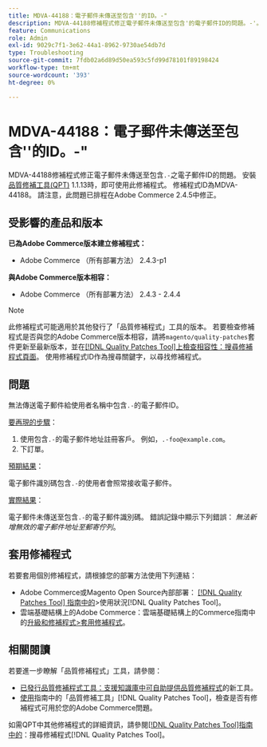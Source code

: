 ```yaml
---
title: MDVA-44188：電子郵件未傳送至包含''的ID。-"
description: MDVA-44188修補程式修正電子郵件未傳送至包含'的電子郵件ID的問題。-'。 安裝[Quality Patches Tool (QPT)](https://experienceleague.adobe.com/en/docs/commerce-operations/tools/quality-patches-tool/quality-patches-tool-to-self-serve-quality-patches) 1.1.13後，即可使用此修補程式。 修補程式ID為MDVA-44188。 請注意，此問題已排程在Adobe Commerce 2.4.5中修正。
feature: Communications
role: Admin
exl-id: 9029c7f1-3e62-44a1-8962-9730ae54db7d
type: Troubleshooting
source-git-commit: 7fdb02a6d89d50ea593c5fd99d78101f89198424
workflow-type: tm+mt
source-wordcount: '393'
ht-degree: 0%

---
```


# MDVA-44188：電子郵件未傳送至包含&#39;&#39;的ID。-&quot;

MDVA-44188修補程式修正電子郵件未傳送至包含`.-`之電子郵件ID的問題。 安裝[品質修補工具(QPT)](https://experienceleague.adobe.com/en/docs/commerce-operations/tools/quality-patches-tool/quality-patches-tool-to-self-serve-quality-patches) 1.1.13時，即可使用此修補程式。 修補程式ID為MDVA-44188。 請注意，此問題已排程在Adobe Commerce 2.4.5中修正。

## 受影響的產品和版本

**已為Adobe Commerce版本建立修補程式：**

* Adobe Commerce （所有部署方法） 2.4.3-p1

**與Adobe Commerce版本相容：**

* Adobe Commerce （所有部署方法） 2.4.3 - 2.4.4

>[!NOTE]
>
>此修補程式可能適用於其他發行了「品質修補程式」工具的版本。 若要檢查修補程式是否與您的Adobe Commerce版本相容，請將`magento/quality-patches`套件更新至最新版本，並在[[!DNL Quality Patches Tool]上檢查相容性：搜尋修補程式頁面](https://experienceleague.adobe.com/en/docs/commerce-operations/tools/quality-patches-tool/quality-patches-tool-to-self-serve-quality-patches)。 使用修補程式ID作為搜尋關鍵字，以尋找修補程式。

## 問題

無法傳送電子郵件給使用者名稱中包含`.-`的電子郵件ID。

<u>要再現的步驟</u>：

1. 使用包含`.-`的電子郵件地址註冊客戶。 例如，`.-foo@example.com`。
1. 下訂單。

<u>預期結果</u>：

電子郵件識別碼包含`.-`的使用者會照常接收電子郵件。

<u>實際結果</u>：

電子郵件未傳送至包含`.-`的電子郵件識別碼。 錯誤記錄中顯示下列錯誤： *無法新增無效的電子郵件地址至郵寄佇列*。

## 套用修補程式

若要套用個別修補程式，請根據您的部署方法使用下列連結：

* Adobe Commerce或Magento Open Source內部部署： [[!DNL Quality Patches Tool] 指南中的](/help/tools/quality-patches-tool/usage.md)>使用狀況[!DNL Quality Patches Tool]。
* 雲端基礎結構上的Adobe Commerce：雲端基礎結構上的Commerce指南中的[升級和修補程式>套用修補程式](https://experienceleague.adobe.com/docs/commerce-cloud-service/user-guide/develop/upgrade/apply-patches.html)。

## 相關閱讀

若要進一步瞭解「品質修補程式」工具，請參閱：

* [已發行品質修補程式工具：支援知識庫中可自助提供品質修補程式](https://experienceleague.adobe.com/en/docs/commerce-operations/tools/quality-patches-tool/quality-patches-tool-to-self-serve-quality-patches)的新工具。
* [使用](/help/tools/quality-patches-tool/patches-available-in-qpt/check-patch-for-magento-issue-with-magento-quality-patches.md)指南中的「品質修補工具」[!DNL Quality Patches Tool]，檢查是否有修補程式可用於您的Adobe Commerce問題。

如需QPT中其他修補程式的詳細資訊，請參閱[[!DNL Quality Patches Tool]指南中的](https://experienceleague.adobe.com/tools/commerce-quality-patches/index.html)：搜尋修補程式[!DNL Quality Patches Tool]。
